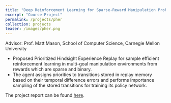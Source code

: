 ```yaml
---
title: "Deep Reinforcement Learning for Sparse-Reward Manipulation Problems"
excerpt: "Course Project"
permalink: /projects/pher
collection: projects
teaser: /images/pher.png
---
```


Advisor: Prof. Matt Mason, School of Computer Science, Carnegie Mellon University
* Proposed Prioritized Hindsight Experience Replay for sample efficient reinforcement learning in multi-goal manipulation environments from rewards which are sparse and binary.
* The agent assigns priorities to transitions stored in replay memory based on their temporal difference errors and performs importance sampling of the stored transitions for training its policy network. 

The project report can be found <a href="/files/pher_report.pdf">here</a>.